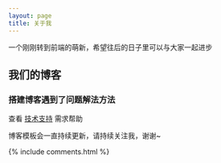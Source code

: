 ```yaml
---
layout: page
title: 关于我 
---
```


一个刚刚转到前端的萌新，希望往后的日子里可以与大家一起进步

<h2> 我们的博客 </h2>  


<h3> 搭建博客遇到了问题解法方法 </h3>  

查看 [技术支持](https://leopardpan.cn/support/) 需求帮助

博客模板会一直持续更新，请持续关注我，谢谢~

{% include comments.html %}

